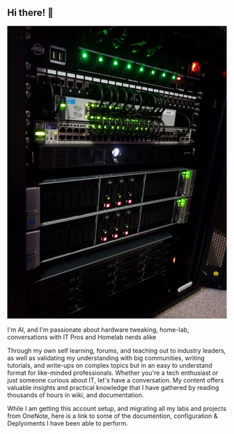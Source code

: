 ## Hi there! 👋

![Profile Image](https://github.com/Sh3llSh0cker/Sh3llSh0cker/raw/main/clockwerk.png.jpg)

I'm AI, and I'm passionate about hardware tweaking, home-lab, conversations with IT Pros and Homelab nerds alike

Through my own self learning, forums, and teaching out to industry leaders, as well as validating my understanding with big communities, writing tutorials, and write-ups on complex topics but in an easy to understand format for like-minded professionals. Whether you're a tech enthusiast or just someone curious about IT, let's have a conversation. My content offers valuable insights and practical knowledge that I have gathered by reading thousands of hours in wiki, and documentation.

While I am getting this account setup, and migrating all my labs and projects from OneNote, here is a link to some of the documention, configuration & Deplyoments I have been able to perform.

<!--
**Sh3llSh0cker/Sh3llSh0cker** is a ✨ _special_ ✨ repository because its `README.md` (this file) appears on your GitHub profile.

Here are some ideas to get you started:

- 🔭 I’m currently working on ...
- 🌱 I’m currently learning ...
- 👯 I’m looking to collaborate on ...
- 🤔 I’m looking for help with ...
- 💬 Ask me about ...
- 📫 How to reach me: ...
- 😄 Pronouns: ...
- ⚡ Fun fact: ...
-->
